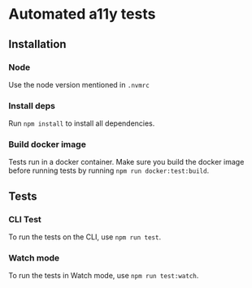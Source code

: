 # Automated a11y tests

## Installation

### Node

Use the node version mentioned in `.nvmrc`

### Install deps

Run `npm install` to install all dependencies.

### Build docker image

Tests run in a docker container. Make sure you build the docker image before running tests by running `npm run docker:test:build`.

## Tests

### CLI Test

To run the tests on the CLI, use `npm run test`.

### Watch mode

To run the tests in Watch mode, use `npm run test:watch`.